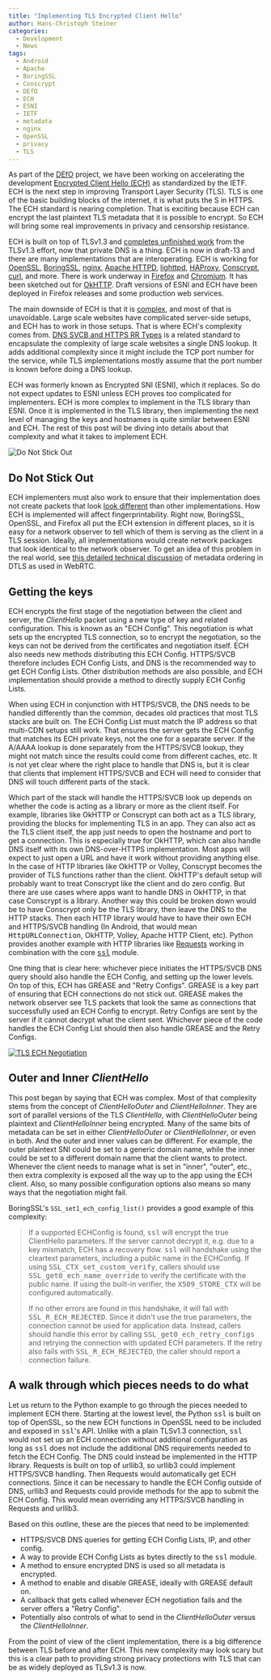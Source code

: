 ```yaml
---
title: "Implementing TLS Encrypted Client Hello"
author: Hans-Christoph Steiner
categories:
  - Development
  - News
tags:
  - Android
  - Apache
  - BoringSSL
  - Conscrypt
  - DEfO
  - ECH
  - ESNI
  - IETF
  - metadata
  - nginx
  - OpenSSL
  - privacy
  - TLS
---
```


As part of the [DEfO](https://defo.ie/) project, we have been working on
accelerating the development [Encrypted Client Hello
(ECH)](https://www.ietf.org/archive/id/draft-ietf-tls-esni-13.html) as
standardized by the IETF.  ECH is the next step in improving Transport Layer
Security (TLS).  TLS is one of the basic building blocks of the internet, it is
what puts the S in HTTPS.  The ECH standard is nearing completion.  That is
exciting because ECH can encrypt the last plaintext TLS metadata that it is
possible to encrypt.  So ECH will bring some real improvements in privacy and
censorship resistance.

ECH is built on top of TLSv1.3 and [completes unfinished
work](https://blog.cloudflare.com/handshake-encryption-endgame-an-ech-update/)
from the TLSv1.3 effort, now that private DNS is a thing. ECH is now in draft-13
and there are many implementations that are interoperating. ECH is working for
[OpenSSL], [BoringSSL], [nginx], [Apache HTTPD][apache], [lighttpd],
[HAProxy], [Conscrypt], [curl], and more. There is work underway in [Firefox]
and [Chromium]. It has been sketched out for [OkHTTP]. Draft versions of ESNI
and ECH have been deployed in Firefox releases and some production web services.

The main downside of ECH is that it is
[complex](https://defo.ie/report.html#issuesarising), and most of that is
unavoidable.  Large scale websites have complicated server-side setups, and ECH
has to work in those setups.  That is where ECH's complexity comes from.  [DNS
SVCB and HTTPS RR
Types](https://www.ietf.org/archive/id/draft-ietf-dnsop-svcb-https-07.html) is a
related standard to encapsulate the complexity of large scale websites a single
DNS lookup.  It adds additional complexity since it might include the TCP port
number for the service, while TLS implementations mostly assume that the port
number is known before doing a DNS lookup.

ECH was formerly known as Encrypted SNI (ESNI), which it replaces.  So do not
expect updates to ESNI unless ECH proves too complicated for implementers. ECH
is more complex to implement in the TLS library than ESNI.  Once it is
implemented in the TLS library, then implementing the next level of managing the
keys and hostnames is quite similar between ESNI and ECH.  The rest of this post
will be diving into details about that complexity and what it takes to implement
ECH.


![Do Not Stick Out](do-not-stick-out.jpg)

## Do Not Stick Out

ECH implementers must also work to ensure that their implementation does not
create packets that look [look
different](https://www.ietf.org/archive/id/draft-ietf-tls-esni-13.html#name-do-not-stick-out)
than other implementations.  How ECH is implemented will affect
fingerprintability.  Right now, BoringSSL, OpenSSL, and Firefox all put the ECH
extension in different places, so it is easy for a network observer to tell
which of them is serving as the client in a TLS session.  Ideally, all
implementations would create network packages that look identical to the network
observer.  To get an idea of this problem in the real world, see [this detailed
technical
discussion](https://gitlab.torproject.org/tpo/anti-censorship/pluggable-transports/snowflake/-/issues/40014)
of metadata ordering in DTLS as used in WebRTC.


## Getting the keys

ECH encrypts the first stage of the negotiation between the client and server,
the _ClientHello_ packet using a new type of key and related configuration.
This is known as an "ECH Config".  This negotiation is what sets up the
encrypted TLS connection, so to encrypt the negotiation, so the keys can not be
derived from the certificates and negotiation itself.  ECH also needs new
methods distributing this ECH Config.  HTTPS/SVCB therefore includes ECH Config Lists,
and DNS is the recommended way to get ECH Config Lists.  Other distribution
methods are also possible, and ECH implementation should provide a method to
directly supply ECH Config Lists.

When using ECH in conjunction with HTTPS/SVCB, the DNS needs to be handled differently
than the common, decades old practices that most TLS stacks are built on.  The
ECH Config List must match the IP address so that multi-CDN setups still work.
That ensures the server gets the ECH Config that matches its ECH private keys,
not the one for a separate server.  If the A/AAAA lookup is done separately from
the HTTPS/SVCB lookup, they might not match since the results could come from
different caches, etc.  It is not yet clear where the right place to handle that
DNS is, but it is clear that clients that implement HTTPS/SVCB and ECH will need to
consider that DNS will touch different parts of the stack.

Which part of the stack will handle the HTTPS/SVCB look up depends on whether
the code is acting as a library or more as the client itself.  For example,
libraries like OkHTTP or Conscrypt can both act as a TLS library, providing the
blocks for implementing TLS in an app.  They can also act as the TLS client
itself, the app just needs to open the hostname and port to get a connection.
This is especially true for OkHTTP, which can also handle DNS itself with its
own DNS-over-HTTPS implementation.  Most apps will expect to just open a URL and
have it work without providing anything else.  In the case of HTTP libraries
like OkHTTP or Volley, Conscrypt becomes the provider of TLS functions rather
than the client.  OkHTTP's default setup will probably want to treat Conscrypt
like the client and do zero config.  But there are use cases where apps want to
handle DNS in OkHTTP, in that case Conscrypt is a library.  Another way this
could be broken down would be to have Conscrypt only be the TLS library, then
leave the DNS to the HTTP stacks.  Then each HTTP library would have to have
their own ECH and HTTPS/SVCB handling (In Android, that would mean
<tt>HttpURLConnection</tt>, OkHTTP, Volley, Apache HTTP Client, etc).  Python
provides another example with HTTP libraries like [Requests] working in
combination with the core [<tt>ssl</tt>][python-ssl] module.

One thing that is clear here: whichever piece initiates the HTTPS/SVCB DNS query
should also handle the ECH Config, and setting up the lower levels.  On top of
this, ECH has GREASE and "Retry Configs".  GREASE is a key part of ensuring that
ECH connections do not stick out.  GREASE makes the network observer see TLS
packets that look the same as connections that successfully used an ECH Config
to encrypt.  Retry Configs are sent by the server if it cannot decrypt what the
client sent.  Whichever piece of the code handles the ECH Config List should
then also handle GREASE and the Retry Configs.



[![TLS ECH Negotiation](tls-ech-negotiation.png)](https://blog.cloudflare.com/encrypted-client-hello/)

## Outer and Inner _ClientHello_

This post began by saying that ECH was complex.  Most of that complexity stems
from the concept of _ClientHelloOuter_ and _ClientHelloInner_.  They are sort of
parallel versions of the TLS _ClientHello_, with _ClientHelloOuter_ being
plaintext and _ClientHelloInner_ being encrypted.  Many of the same bits of
metadata can be set in either _ClientHelloOuter_ or _ClientHelloInner_, or even
in both.  And the outer and inner values can be different.  For example, the
outer plaintext SNI could be set to a generic domain name, while the inner could
be set to a different domain name that the client wants to protect.  Whenever
the client needs to manage what is set in "inner", "outer", etc., then extra
complexity is exposed all the way up to the app using the ECH client.  Also, so
many possible configuration options also means so many ways that the negotiation
might fail.

BoringSSL's `SSL_set1_ech_config_list()` provides a good example of this complexity:

> If a supported ECHConfig is found, <tt>ssl</tt> will encrypt the true
> ClientHello parameters. If the server cannot decrypt it, e.g. due to a key
> mismatch, ECH has a recovery flow. <tt>ssl</tt> will handshake using the
> cleartext parameters, including a public name in the ECHConfig. If using
> <tt>SSL_CTX_set_custom_verify</tt>, callers should use
> <tt>SSL_get0_ech_name_override</tt> to verify the certificate with the public
> name. If using the built-in verifier, the <tt>X509_STORE_CTX</tt> will be
> configured automatically.
>
> If no other errors are found in this handshake, it will fail with
> <tt>SSL_R_ECH_REJECTED</tt>. Since it didn't use the true parameters, the
> connection cannot be used for application data. Instead, callers should handle
> this error by calling <tt>SSL_get0_ech_retry_configs</tt> and retrying the
> connection with updated ECH parameters. If the retry also fails with
> <tt>SSL_R_ECH_REJECTED</tt>, the caller should report a connection failure.



## A walk through which pieces needs to do what

Let us return to the Python example to go through the pieces needed to implement
ECH there.  Starting at the lowest level, the Python <tt>ssl</tt> is built on
top of OpenSSL, so the new ECH functions in OpenSSL need to be included and
exposed in <tt>ssl</tt>'s API.  Unlike with a plain TLSv1.3 connection,
<tt>ssl</tt> would not set up an ECH connection without additional configuration
as long as <tt>ssl</tt> does not include the additional DNS requirements needed
to fetch the ECH Config.  The DNS could instead be implemented in the HTTP
library.  Requests is built on top of urllib3, so urllib3 could implement
HTTPS/SVCB handling.  Then Requests would automatically get ECH connections.
Since it can be necessary to handle the ECH Config outside of DNS, urllib3 and
Requests could provide methods for the app to submit the ECH Config.  This would
mean overriding any HTTPS/SVCB handling in Requests and urllib3.

Based on this outline, these are the pieces that need to be implemented:

* HTTPS/SVCB DNS queries for getting ECH Config Lists, IP, and other config.
* A way to provide ECH Config Lists as bytes directly to the <tt>ssl</tt> module.
* A method to ensure encrypted DNS is used so all metadata is encrypted.
* A method to enable and disable GREASE, ideally with GREASE default on.
* A callback that gets called whenever ECH negotiation fails and the server
  offers a "Retry Config".
* Potentially also controls of what to send in the _ClientHelloOuter_ versus the
  _ClientHelloInner_.

From the point of view of the client implementation, there is a big difference
between TLS before and after ECH.  This new complexity may look scary but this
is a clear path to providing strong privacy protections with TLS that can be as
widely deployed as TLSv1.3 is now.


[apache]: https://github.com/sftcd/httpd
[BoringSSL]: https://bugs.chromium.org/p/boringssl/issues/detail?id=275
[Chromium]: https://bugs.chromium.org/p/chromium/issues/detail?id=1091403
[conscrypt-issue]: https://github.com/google/conscrypt/issues/730#issuecomment-970234409
[Conscrypt]: https://github.com/guardianproject/conscrypt/tree/2.6.alpha1638179154.job1828169525
[curl]: https://github.com/niallor/curl
[Firefox]: https://bugzilla.mozilla.org/show_bug.cgi?id=1725938
[HAProxy]: https://github.com/sftcd/haproxy/commits/ECH-experimental
[lighttpd]: https://github.com/sftcd/lighttpd1.4
[nginx]: https://github.com/sftcd/nginx
[okhttp]: https://github.com/square/okhttp/issues/6539
[openssl-issue]: https://github.com/openssl/openssl/issues/7482
[OpenSSL]: https://github.com/sftcd/openssl
[python-ssl]: https://bugs.python.org/issue45567
[Requests]: https://github.com/psf/requests/issues/5972
